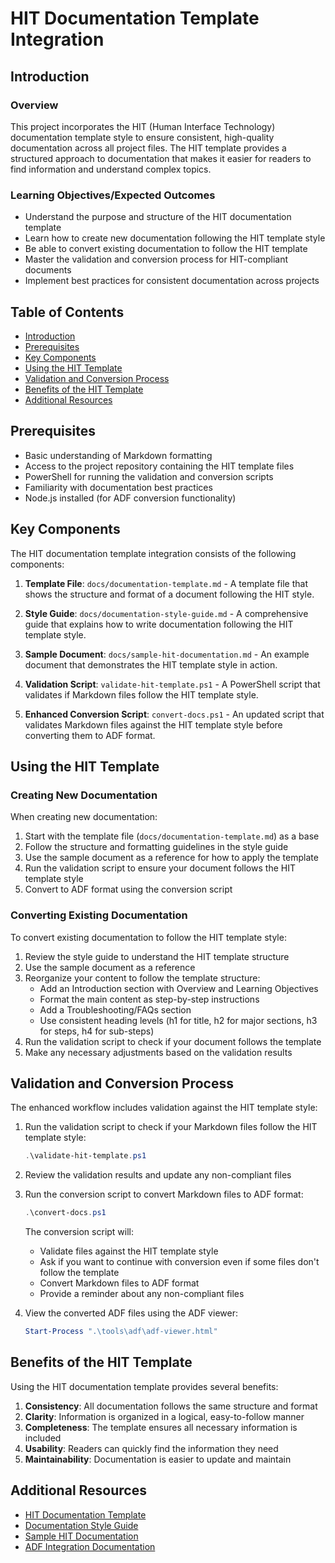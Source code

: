 # HIT Documentation Template Integration

## Introduction

### Overview

This project incorporates the HIT (Human Interface Technology) documentation template style to ensure consistent, high-quality documentation across all project files. The HIT template provides a structured approach to documentation that makes it easier for readers to find information and understand complex topics.

### Learning Objectives/Expected Outcomes
* Understand the purpose and structure of the HIT documentation template
* Learn how to create new documentation following the HIT template style
* Be able to convert existing documentation to follow the HIT template
* Master the validation and conversion process for HIT-compliant documents
* Implement best practices for consistent documentation across projects

## Table of Contents
- [Introduction](#introduction)
- [Prerequisites](#prerequisites)
- [Key Components](#key-components)
- [Using the HIT Template](#using-the-hit-template)
- [Validation and Conversion Process](#validation-and-conversion-process)
- [Benefits of the HIT Template](#benefits-of-the-hit-template)
- [Additional Resources](#additional-resources)

## Prerequisites
* Basic understanding of Markdown formatting
* Access to the project repository containing the HIT template files
* PowerShell for running the validation and conversion scripts
* Familiarity with documentation best practices
* Node.js installed (for ADF conversion functionality)

## Key Components

The HIT documentation template integration consists of the following components:

1. **Template File**: `docs/documentation-template.md` - A template file that shows the structure and format of a document following the HIT style.

2. **Style Guide**: `docs/documentation-style-guide.md` - A comprehensive guide that explains how to write documentation following the HIT template style.

3. **Sample Document**: `docs/sample-hit-documentation.md` - An example document that demonstrates the HIT template style in action.

4. **Validation Script**: `validate-hit-template.ps1` - A PowerShell script that validates if Markdown files follow the HIT template style.

5. **Enhanced Conversion Script**: `convert-docs.ps1` - An updated script that validates Markdown files against the HIT template style before converting them to ADF format.

## Using the HIT Template

### Creating New Documentation

When creating new documentation:

1. Start with the template file (`docs/documentation-template.md`) as a base
2. Follow the structure and formatting guidelines in the style guide
3. Use the sample document as a reference for how to apply the template
4. Run the validation script to ensure your document follows the HIT template style
5. Convert to ADF format using the conversion script

### Converting Existing Documentation

To convert existing documentation to follow the HIT template style:

1. Review the style guide to understand the HIT template structure
2. Use the sample document as a reference
3. Reorganize your content to follow the template structure:
   - Add an Introduction section with Overview and Learning Objectives
   - Format the main content as step-by-step instructions
   - Add a Troubleshooting/FAQs section
   - Use consistent heading levels (h1 for title, h2 for major sections, h3 for steps, h4 for sub-steps)
4. Run the validation script to check if your document follows the template
5. Make any necessary adjustments based on the validation results

## Validation and Conversion Process

The enhanced workflow includes validation against the HIT template style:

1. Run the validation script to check if your Markdown files follow the HIT template style:
   ```powershell
   .\validate-hit-template.ps1
   ```

2. Review the validation results and update any non-compliant files

3. Run the conversion script to convert Markdown files to ADF format:
   ```powershell
   .\convert-docs.ps1
   ```
   
   The conversion script will:
   - Validate files against the HIT template style
   - Ask if you want to continue with conversion even if some files don't follow the template
   - Convert Markdown files to ADF format
   - Provide a reminder about any non-compliant files

4. View the converted ADF files using the ADF viewer:
   ```powershell
   Start-Process ".\tools\adf\adf-viewer.html"
   ```

## Benefits of the HIT Template

Using the HIT documentation template provides several benefits:

1. **Consistency**: All documentation follows the same structure and format
2. **Clarity**: Information is organized in a logical, easy-to-follow manner
3. **Completeness**: The template ensures all necessary information is included
4. **Usability**: Readers can quickly find the information they need
5. **Maintainability**: Documentation is easier to update and maintain

## Additional Resources

- [HIT Documentation Template](docs/documentation-template.md)
- [Documentation Style Guide](docs/documentation-style-guide.md)
- [Sample HIT Documentation](docs/sample-hit-documentation.md)
- [ADF Integration Documentation](docs/adf-integration-documentation.md)